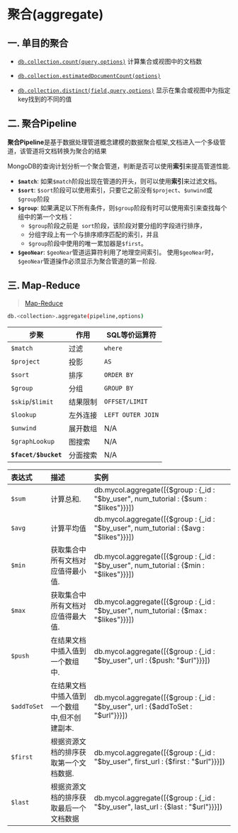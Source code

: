 # 聚合(aggregate)

## 一. 单目的聚合

- [`db.collection.count(query,options)`](https://docs.mongodb.com/manual/reference/method/db.collection.count/#db.collection.count) 计算集合或视图中的文档数
- [`db.collection.estimatedDocumentCount(options)`](https://docs.mongodb.com/manual/reference/method/db.collection.estimatedDocumentCount/#db.collection.estimatedDocumentCount)

- [`db.collection.distinct(field,query,options)`](https://docs.mongodb.com/manual/reference/method/db.collection.distinct/#db.collection.distinct)  显示在集合或视图中为指定key找到的不同的值

## 二. 聚合Pipeline

**聚合Pipeline**是基于数据处理管道概念建模的数据聚合框架,文档进入一个多级管道，该管道将文档转换为聚合的结果

MongoDB的查询计划分析一个聚合管道，判断是否可以使用**索引**来提高管道性能.

- **`$match`**: 如果`$match`阶段出现在管道的开头，则可以使用**索引**来过滤文档。
- **`$sort`**: `$sort`阶段可以使用索引，只要它之前没有`$project`、`$unwind`或`$group`阶段
- **`$group`**: 如果满足以下所有条件，则`$group`阶段有时可以使用索引来查找每个组中的第一个文档：
  - `$group`阶段之前是` sort`阶段，该阶段对要分组的字段进行排序，
  - 分组字段上有一个与排序顺序匹配的索引，并且
  - `$group`阶段中使用的唯一累加器是`$first`。
- **`$geoNear`**: `$geoNear`管道运算符利用了地理空间索引。 使用`$geoNear`时，`$geoNear`管道操作必须显示为聚合管道的第一阶段.

## 三. Map-Reduce

> [Map-Reduce](https://docs.mongodb.com/manual/core/map-reduce/)

```sh
db.<collection>.aggregate(pipeline,options)
```

| 步聚                 | 作用     | SQL等价运算符     |
| -------------------- | -------- | ----------------- |
| `$match`             | 过滤     | `where`           |
| `$project`           | 投影     | `AS`              |
| `$sort`              | 排序     | `ORDER BY`        |
| `$group`             | 分组     | `GROUP BY`        |
| `$skip`/`$limit`     | 结果限制 | `OFFSET/LIMIT`    |
| `$lookup`            | 左外连接 | `LEFT OUTER JOIN` |
| `$unwind`            | 展开数组 | N/A               |
| `$graphLookup`       | 图搜索   | N/A               |
| **`$facet/$bucket`** | 分面搜索 | N/A               |


| 表达式      | 描述                                         | 实例                                                         |
| :---------- | :------------------------------------------- | :----------------------------------------------------------- |
| `$sum`      | 计算总和.                                    | db.mycol.aggregate([{$group : {_id : "$by_user", num_tutorial : {$sum : "$likes"}}}]) |
| `$avg`      | 计算平均值                                   | db.mycol.aggregate([{$group : {_id : "$by_user", num_tutorial : {$avg : "$likes"}}}]) |
| `$min`      | 获取集合中所有文档对应值得最小值.            | db.mycol.aggregate([{$group : {_id : "$by_user", num_tutorial : {$min : "$likes"}}}]) |
| `$max`      | 获取集合中所有文档对应值得最大值.            | db.mycol.aggregate([{$group : {_id : "$by_user", num_tutorial : {$max : "$likes"}}}]) |
| `$push`     | 在结果文档中插入值到一个数组中.              | db.mycol.aggregate([{$group : {_id : "$by_user", url : {$push: "$url"}}}]) |
| `$addToSet` | 在结果文档中插入值到一个数组中,但不创建副本. | db.mycol.aggregate([{$group : {_id : "$by_user", url : {$addToSet : "$url"}}}]) |
| `$first`    | 根据资源文档的排序获取第一个文档数据.        | db.mycol.aggregate([{$group : {_id : "$by_user", first_url : {$first : "$url"}}}]) |
| `$last`     | 根据资源文档的排序获取最后一个文档数据       | db.mycol.aggregate([{$group : {_id : "$by_user", last_url : {$last : "$url"}}}]) |









